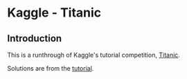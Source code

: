 Kaggle - Titanic
======
Introduction
-----

This is a runthrough of Kaggle's tutorial competition, [Titanic](https://www.kaggle.com/c/titanic).

Solutions are from the [tutorial](https://www.kaggle.com/startupsci/titanic-data-science-solutions).